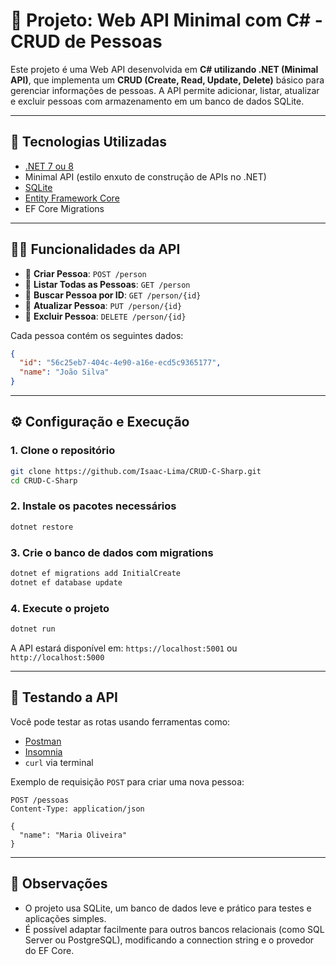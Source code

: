 # 📌 Projeto: Web API Minimal com C# - CRUD de Pessoas

Este projeto é uma Web API desenvolvida em **C# utilizando .NET (Minimal API)**, que implementa um **CRUD (Create, Read, Update, Delete)** básico para gerenciar informações de pessoas. A API permite adicionar, listar, atualizar e excluir pessoas com armazenamento em um banco de dados SQLite.

---

## 🧱 Tecnologias Utilizadas

* [.NET 7 ou 8](https://dotnet.microsoft.com/)
* Minimal API (estilo enxuto de construção de APIs no .NET)
* [SQLite](https://www.sqlite.org/)
* [Entity Framework Core](https://learn.microsoft.com/ef/)
* EF Core Migrations

---


## 🧑‍💻 Funcionalidades da API

* 🔹 **Criar Pessoa**: `POST /person`
* 🔹 **Listar Todas as Pessoas**: `GET /person`
* 🔹 **Buscar Pessoa por ID**: `GET /person/{id}`
* 🔹 **Atualizar Pessoa**: `PUT /person/{id}`
* 🔹 **Excluir Pessoa**: `DELETE /person/{id}`

Cada pessoa contém os seguintes dados:

```json
{
  "id": "56c25eb7-404c-4e90-a16e-ecd5c9365177",
  "name": "João Silva"
}
```

---

## ⚙️ Configuração e Execução

### 1. Clone o repositório

```bash
git clone https://github.com/Isaac-Lima/CRUD-C-Sharp.git
cd CRUD-C-Sharp
```

### 2. Instale os pacotes necessários

```bash
dotnet restore
```

### 3. Crie o banco de dados com migrations

```bash
dotnet ef migrations add InitialCreate
dotnet ef database update
```

### 4. Execute o projeto

```bash
dotnet run
```

A API estará disponível em: `https://localhost:5001` ou `http://localhost:5000`

---

## 🧪 Testando a API

Você pode testar as rotas usando ferramentas como:

* [Postman](https://www.postman.com/)
* [Insomnia](https://insomnia.rest/)
* `curl` via terminal

Exemplo de requisição `POST` para criar uma nova pessoa:

```http
POST /pessoas
Content-Type: application/json

{
  "name": "Maria Oliveira"
}
```

---

## 📌 Observações

* O projeto usa SQLite, um banco de dados leve e prático para testes e aplicações simples.
* É possível adaptar facilmente para outros bancos relacionais (como SQL Server ou PostgreSQL), modificando a connection string e o provedor do EF Core.

